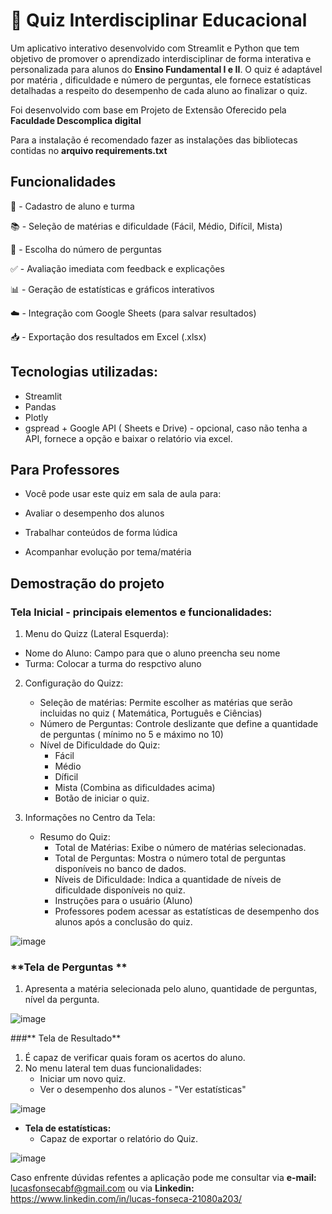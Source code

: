 #  🧠 **Quiz Interdisciplinar Educacional**

Um aplicativo interativo desenvolvido com Streamlit e Python que tem objetivo de promover o aprendizado interdisciplinar de forma interativa e personalizada para alunos do **Ensino Fundamental I e II**. O quiz é adaptável por matéria , dificuldade e número de perguntas,
ele fornece estatísticas detalhadas a respeito do desempenho de cada aluno ao finalizar o quiz.

Foi desenvolvido com base em Projeto de Extensão Oferecido pela **Faculdade Descomplica digital**

Para a instalação é recomendado fazer as instalações das bibliotecas contidas no **arquivo requirements.txt**

## **Funcionalidades**

📝 - Cadastro de aluno e turma

📚 - Seleção de matérias e dificuldade (Fácil, Médio, Difícil, Mista)

🔢 - Escolha do número de perguntas

✅ - Avaliação imediata com feedback e explicações

📊 - Geração de estatísticas e gráficos interativos

☁️ - Integração com Google Sheets (para salvar resultados)

📥 - Exportação dos resultados em Excel (.xlsx)


## **Tecnologias utilizadas:**

- Streamlit
- Pandas
- Plotly
- gspread + Google API ( Sheets e Drive) - opcional, caso não tenha a API, fornece a opção e baixar o relatório via excel.


## **Para Professores**

- Você pode usar este quiz em sala de aula para:

- Avaliar o desempenho dos alunos

- Trabalhar conteúdos de forma lúdica

- Acompanhar evolução por tema/matéria


## **Demostração do projeto**

### **Tela Inicial - principais elementos e funcionalidades:**

1. Menu do Quizz (Lateral Esquerda):
  - Nome do Aluno: Campo para que o aluno preencha seu nome
  - Turma: Colocar a turma do respctivo aluno

2. Configuração do Quizz:
   - Seleção de matérias: Permite escolher as matérias que serão incluidas no quiz ( Matemática, Português e Ciências)
   - Número de Perguntas: Controle deslizante que define a quantidade de perguntas ( mínimo no 5 e máximo no 10)
   - Nível de Dificuldade do Quiz: 
      - Fácil
      - Médio
      - Díficil
      - Mista (Combina as dificuldades acima)
      - Botão de iniciar o quiz.

3. Informações no Centro da Tela:
   - Resumo do Quiz:
       - Total de Matérias: Exibe o número de matérias selecionadas.
       - Total de Perguntas: Mostra o número total de perguntas disponíveis no banco de dados.
       - Níveis de Dificuldade: Indica a quantidade de níveis de dificuldade disponíveis no quiz.
       - Instruções para o usuário (Aluno)
       - Professores podem acessar as estatísticas de desempenho dos alunos após a conclusão do quiz.

![image](https://github.com/user-attachments/assets/b9b108ce-dac2-4bf7-8c53-a4ae5b0f2154)

### **Tela de Perguntas **

1. Apresenta a matéria selecionada pelo aluno, quantidade de perguntas, nível da pergunta.

![image](https://github.com/user-attachments/assets/011f0ffc-b4e8-476b-81c1-05e275589d5f)

###** Tela de Resultado**

1. É capaz de verificar quais foram os acertos do aluno.
2. No menu lateral tem duas funcionalidades:
     - Iniciar um novo quiz.
     - Ver o desempenho dos alunos - "Ver estatísticas"
       
![image](https://github.com/user-attachments/assets/67b8f620-ff14-4624-a2da-b3f6826cc8ed)

- **Tela de estatísticas:**
    - Capaz de exportar o relatório do Quiz.

![image](https://github.com/user-attachments/assets/9e575cb3-446a-46d6-9ce0-7e47a547ff8e)

 Caso enfrente dúvidas refentes a aplicação pode me consultar via **e-mail:** lucasfonsecabf@gmail.com ou via **Linkedin:** https://www.linkedin.com/in/lucas-fonseca-21080a203/



